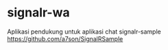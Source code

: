 # signalr-wa

Aplikasi pendukung untuk aplikasi chat signalr-sample https://github.com/a7son/SignalRSample

